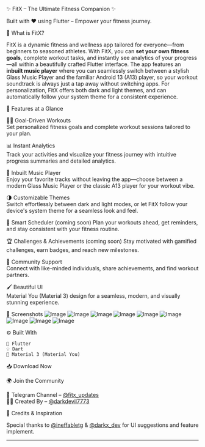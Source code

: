 ✨ FitX – The Ultimate Fitness Companion ✨

Built with ❤️ using Flutter – Empower your fitness journey.

📱 What is FitX?

FitX is a dynamic fitness and wellness app tailored for everyone—from beginners to seasoned athletes. With FitX, you can **set your own fitness goals**, complete workout tasks, and instantly see analytics of your progress—all within a beautifully crafted Flutter interface. The app features an **inbuilt music player** where you can seamlessly switch between a stylish Glass Music Player and the familiar Android 13 (A13) player, so your workout soundtrack is always just a tap away without switching apps. For personalization, FitX offers both dark and light themes, and can automatically follow your system theme for a consistent experience.

🌟 Features at a Glance

🏋️‍♂️ Goal-Driven Workouts  
Set personalized fitness goals and complete workout sessions tailored to your plan.

📊 Instant Analytics  
Track your activities and visualize your fitness journey with intuitive progress summaries and detailed analytics.

🎵 Inbuilt Music Player  
Enjoy your favorite tracks without leaving the app—choose between a modern Glass Music Player or the classic A13 player for your workout vibe.

🌗 Customizable Themes  
Switch effortlessly between dark and light modes, or let FitX follow your device's system theme for a seamless look and feel.

📅 Smart Scheduler (coming soon)
Plan your workouts ahead, get reminders, and stay consistent with your fitness routine.

🏆 Challenges & Achievements (coming soon)
Stay motivated with gamified challenges, earn badges, and reach new milestones.

🤝 Community Support  
Connect with like-minded individuals, share achievements, and find workout partners.

🖌️ Beautiful UI  
Material You (Material 3) design for a seamless, modern, and visually stunning experience.

📸 Screenshots
![Image](https://github.com/user-attachments/assets/9b5d52c5-c10a-41c4-8c39-a4e33ca3ed77)
![Image](https://github.com/user-attachments/assets/32d897c6-d26f-4e3e-b85f-d641501e192d)
![Image](https://github.com/user-attachments/assets/e6b746a8-d205-410b-8f8b-ff79abdbadd5)
![Image](https://github.com/user-attachments/assets/5ed00b0f-3cfe-453c-827a-48d7468e2010)
![Image](https://github.com/user-attachments/assets/6c8607a4-3b2d-4872-abb3-5da324a11ff7)
![Image](https://github.com/user-attachments/assets/f7ad4e4e-0a76-4627-be92-7febd319775b)
![Image](https://github.com/user-attachments/assets/aeecc231-23b3-4388-8a65-d7b6826f885d)
![Image](https://github.com/user-attachments/assets/09c577b5-0ef0-4fe9-b928-8dc9bc6d1ac1)
![Image](https://github.com/user-attachments/assets/f401af29-1937-4ac7-a79d-35eaf6ac2035)

⚙️ Built With

    🧩 Flutter
    💡 Dart
    🎨 Material 3 (Material You)

📥 Download Now

🌍 Join the Community

📢 Telegram Channel – [@fitx_updates](https://telegram.me/fitx_updates)  
👨‍💻 Created By – [@darkdevil7773](https://telegram.me/darkdevil7773)

🧠 Credits & Inspiration

Special thanks to [@ineffabletg](https://telegram.me/ineffabletg) & [@darkx_dev](https://telegram.me/darkx_dev) for UI suggestions and feature implement.

---
